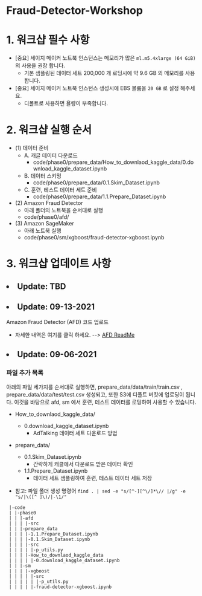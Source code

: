 # Fraud-Detector-Workshop

# 1. 워크샵 필수 사항
- [중요] 세이지 메이커 노트북 인스턴스는 메모리가 많은 `ml.m5.4xlarge (64 GiB)` 의 사용을 권장 합니다.
    - 기본 샘플링된 데이터 세트 200,000 개 로딩시에 약 9.6 GB 의 메모리를 사용합니다.
- [중요] 세이지 메이커 노트북 인스턴스 생성시에 EBS 볼륨을 `20 GB` 로 설정 해주세요. 
    - 디폴트로 사용하면 욜량이 부족합니다.

# 2. 워크샵 실행 순서
- (1) 데이터 준비
    - A. 캐글 데이터 다운로드
        - code/phase0/prepare_data/How_to_downlaod_kaggle_data/0.download_kaggle_dataset.ipynb
    - B. 데이터 스키밍
        - code/phase0/prepare_data/0.1.Skim_Dataset.ipynb
    - C. 훈련, 테스트 데이터 세트 준비
        - code/phase0/prepare_data/1.1.Prepare_Dataset.ipynb
- (2) Amazon Fraud Detector 
    - 아래 폴더의 노트북을 순서대로 실행
    - code/phase0/afd/
- (3) Amazon SageMaker
    - 아래 노트북 실행
    - code/phase0/sm/xgboost/fraud-detector-xgboost.ipynb

        

# 3. 워크샵 업데이트 사항

## <li> Update: TBD</li>

## <li> Update: 09-13-2021</li>
Amazon Fraud Detector (AFD) 코드 업로드
- 자세한 내역은 여기를 클릭 하세요. --> [AFD ReadMe](code/phase0/afd/README.md)

## <li> Update: 09-06-2021 </li>
    
    
### 파일 추가 목록
아래의 파일 세가지를 순서대로 실행하면, prepare_data/data/train/train.csv , prepare_data/data/test/test.csv 생성되고, 또한 S3에 디폴트 버킷에 업로딩이 됩니다. 이것을 바탕으로 afd, sm 에서 훈련, 테스트 데이터를 로딩하여 사용할 수 있습니다.

- How_to_downlaod_kaggle_data/
    - 0.download_kaggle_dataset.ipynb
        - AdTalking 데이터 세트 다운로드 방법


- prepare_data/
    - 0.1.Skim_Dataset.ipynb
        - 간략하게 캐클에서 다운로드 받은 데이터 확인
    - 1.1.Prepare_Dataset.ipynb
        - 데이터 세트 샘플링하여 훈련, 테스트 데이터 세트 저장



- 참고: 파일 폴더 생성 명령어
`find . | sed -e "s/[^-][^\/]*\// |/g" -e "s/|\([^ ]\)/|-\1/"`

```
 |-code
 | |-phase0
 | | |-afd
 | | | |-src
 | | |-prepare_data
 | | | |-1.1.Prepare_Dataset.ipynb
 | | | |-0.1.Skim_Dataset.ipynb
 | | | |-src
 | | | | |-p_utils.py
 | | | |-How_to_downlaod_kaggle_data
 | | | | |-0.download_kaggle_dataset.ipynb
 | | |-sm
 | | | |-xgboost
 | | | | |-src
 | | | | | |-p_utils.py
 | | | | |-fraud-detector-xgboost.ipynb
```






    
